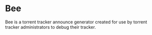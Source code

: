 Bee
===

Bee is a torrent tracker announce generator created for use by torrent tracker administrators to debug their tracker.
